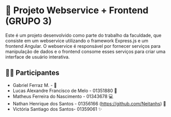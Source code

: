 # 🚀 Projeto Webservice + Frontend (GRUPO 3)

Este é um projeto desenvolvido como parte do trabalho da faculdade, que consiste em um webservice utilizando o framework Express.js e um frontend Angular. O webservice é responsável por fornecer serviços para manipulação de dados e o frontend consome esses serviços para criar uma interface de usuário interativa.

## 👩‍💻 Participantes

- Gabriel Ferraz M. - 🚀
- Lucas Alexandre Francisco de Melo - 01351880 🎨
- Matheus Ferreira do Nascimento - 01343678 💻
- Nathan Henrique dos Santos - 01356166 (https://github.com/Neitanhs) 🌟
- Victória Santiago dos Santos- 01359061 ✨
